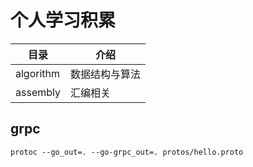 # 个人学习积累

|  目录   | 介绍  |
|  ----  | ----  |
| algorithm  | 数据结构与算法 |
| assembly  | 汇编相关 |


## grpc
```shell
protoc --go_out=. --go-grpc_out=. protos/hello.proto
```